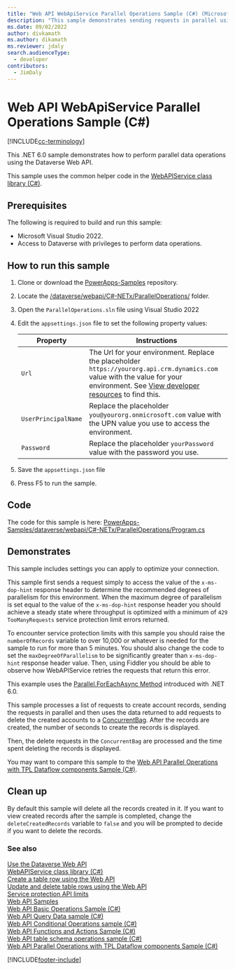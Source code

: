 ```yaml
---
title: "Web API WebApiService Parallel Operations Sample (C#) (Microsoft Dataverse)| Microsoft Docs"
description: "This sample demonstrates sending requests in parallel using the .NET Task Parallel Library (TPL)."
ms.date: 09/02/2022
author: divkamath
ms.author: dikamath
ms.reviewer: jdaly
search.audienceType: 
  - developer
contributors: 
  - JimDaly
---
```


# Web API WebApiService Parallel Operations Sample (C#)

[!INCLUDE[cc-terminology](../../includes/cc-terminology.md)]

This .NET 6.0 sample demonstrates how to perform parallel data operations using the Dataverse Web API.

This sample uses the common helper code in the [WebAPIService class library (C#)](webapiservice.md).

## Prerequisites

The following is required to build and run this sample:

- Microsoft Visual Studio 2022.
- Access to Dataverse with privileges to perform data operations.
  
<a name="bkmk_runSample"></a>
  
## How to run this sample

1. Clone or download the [PowerApps-Samples](https://github.com/microsoft/PowerApps-Samples) repository.
1. Locate the [/dataverse/webapi/C#-NETx/ParallelOperations/](https://github.com/microsoft/PowerApps-Samples/tree/master/dataverse/webapi/C%23-NETx/ParallelOperations) folder.
1. Open the `ParallelOperations.sln` file using Visual Studio 2022
1. Edit the `appsettings.json` file to set the following property values:

   |Property|Instructions  |
   |---------|---------|
   |`Url`|The Url for your environment. Replace the placeholder `https://yourorg.api.crm.dynamics.com` value with the value for your environment. See [View developer resources](../../view-download-developer-resources.md) to find this. |
   |`UserPrincipalName`|Replace the placeholder `you@yourorg.onmicrosoft.com` value with the UPN value you use to access the environment.|
   |`Password`|Replace the placeholder `yourPassword` value with the password you use.|

1. Save the `appsettings.json` file
1. Press F5 to run the sample.

## Code

The code for this sample is here: [PowerApps-Samples/dataverse/webapi/C#-NETx/ParallelOperations/Program.cs](https://github.com/microsoft/PowerApps-Samples/blob/master/dataverse/webapi/C%23-NETx/ParallelOperations/Program.cs)

## Demonstrates

This sample includes settings you can apply to optimize your connection.

This sample first sends a request simply to access the value of the `x-ms-dop-hint` response header to determine the recommended degrees of parallelism for this environment. When the maximum degree of parallelism is set equal to the value of the `x-ms-dop-hint` response header you should achieve a steady state where throughput is optimized with a minimum of `429 TooManyRequests` service protection limit errors returned.

To encounter service protection limits with this sample you should raise the `numberOfRecords` variable to over 10,000 or whatever is needed for the sample to run for more than 5 minutes. You should also change the code to set the `maxDegreeOfParallelism` to be significantly greater than `x-ms-dop-hint` response header value. Then, using Fiddler you should be able to observe how WebAPIService retries the requests that return this error.

This example uses the [Parallel.ForEachAsync Method](/dotnet/api/system.threading.tasks.parallel.foreachasync) introduced with .NET 6.0.

This sample processes a list of requests to create account records, sending the requests in parallel and then uses the data returned to add requests to delete the created accounts to a [ConcurrentBag](/dotnet/api/system.collections.concurrent.concurrentbag-1?view=net-6.0&preserve-view=true). After the records are created, the number of seconds to create the records is displayed.

Then, the delete requests in the `ConcurrentBag` are processed and the time spent deleting the records is displayed.

You may want to compare this sample to the [Web API Parallel Operations with TPL Dataflow components Sample (C#)](webapiservice-tpl-dataflow-parallel-operations.md).

## Clean up

By default this sample will delete all the records created in it. If you want to view created records after the sample is completed, change the `deleteCreatedRecords` variable to `false` and you will be prompted to decide if you want to delete the records.

### See also

[Use the Dataverse Web API](../overview.md)<br />
[WebAPIService class library (C#)](webapiservice.md)<br />
[Create a table row using the Web API](../create-entity-web-api.md)<br />
[Update and delete table rows using the Web API](../update-delete-entities-using-web-api.md)<br />
[Service protection API limits](../../api-limits.md)<br />
[Web API Samples](../web-api-samples.md)<br />
[Web API Basic Operations Sample (C#)](webapiservice-basic-operations.md)<br />
[Web API Query Data sample (C#)](webapiservice-query-data.md)<br />
[Web API Conditional Operations sample (C#)](webapiservice-conditional-operations.md)<br />
[Web API Functions and Actions Sample (C#)](webapiservice-functions-and-actions.md)<br />
[Web API table schema operations sample (C#)](webapiservice-metadata-operations.md)<br />
[Web API Parallel Operations with TPL Dataflow components Sample (C#)](webapiservice-tpl-dataflow-parallel-operations.md)<br />

[!INCLUDE[footer-include](../../../../includes/footer-banner.md)]
